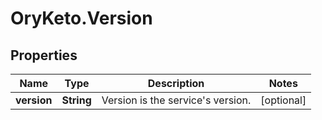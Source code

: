 # OryKeto.Version

## Properties
Name | Type | Description | Notes
------------ | ------------- | ------------- | -------------
**version** | **String** | Version is the service&#39;s version. | [optional] 


